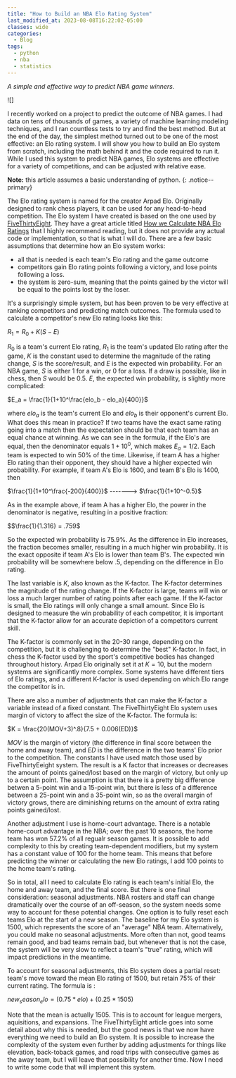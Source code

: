 ```yaml
---
title: "How to Build an NBA Elo Rating System"
last_modified_at: 2023-08-08T16:22:02-05:00
classes: wide
categories:
  - Blog
tags:
  - python
  - nba
  - statistics
---
```

_A simple and effective way to predict NBA game winners._

![]

I recently worked on a project to predict the outcome of NBA games. I had data on tens of thousands of games, a variety of machine learning modeling techniques, and I ran countless tests to try and find the best method. But at the end of the day, the simplest method turned out to be one of the most effective: an Elo rating system. I will show you how to build an Elo system from scratch, including the math behind it and the code required to run it. While I used this system to predict NBA games, Elo systems are effective for a variety of competitions, and can be adjusted with relative ease.

**Note:** this article assumes a basic understanding of python.
{: .notice--primary}

The Elo rating system is named for the creator Arpad Elo. Originally designed to rank chess players, it can be used for any head-to-head competition. The Elo system I have created is based on the one used by [FiveThirtyEight](https://fivethirtyeight.com/). They have a great article titled [How we Calculate NBA Elo Ratings](https://fivethirtyeight.com/features/how-we-calculate-nba-elo-ratings/) that I highly recommend reading, but it does not provide any actual code or implementation, so that is what I will do. There are a few basic assumptions that determine how an Elo system works:

- all that is needed is each team's Elo rating and the game outcome
- competitors gain Elo rating points following a victory, and lose points following a loss.
- the system is zero-sum, meaning that the points gained by the victor will be equal to the points lost by the loser.

It's a surprisingly simple system, but has been proven to be very effective at ranking competitors and predicting match outcomes. The formula used to calculate a competitor's new Elo rating looks like this:

$R_1 = R_0 + K(S-E)$

$R_0$ is a team's current Elo rating, $R_1$ is the team's updated Elo rating after the game, $K$ is the constant used to determine the magnitude of the rating change, $S$ is the score/result, and $E$ is the expected win probability. For an NBA game, $S$ is either 1 for a win, or 0 for a loss. If a draw is possible, like in chess, then $S$ would be 0.5. $E$, the expected win probability, is slightly more complicated:

$E_a = \frac{1}{1+10^\frac{elo_b - elo_a}{400}}$

where $elo_a$ is the team's current Elo and $elo_b$ is their opponent's current Elo. What does this mean in practice? If two teams have the exact same rating going into a match then the expectation should be that each team has an equal chance at winning. As we can see in the formula, if the Elo's are equal, then the denominator equals $1+10^0$, which makes $E_a=1/2$. Each team is expected to win 50% of the time. Likewise, if team A has a higher Elo rating than their opponent, they should have a higher expected win probability. For example, if team A's Elo is 1600, and team B's Elo is 1400, then

$\frac{1}{1+10^\frac{-200}{400}}$ -------> $\frac{1}{1+10^-0.5}$

As in the example above, if team A has a higher Elo, the power in the denominator is negative, resulting in a positive fraction:

$$\frac{1}{1.316} = .759$

So the expected win probability is 75.9%. As the difference in Elo increases, the fraction becomes smaller, resulting in a much higher win probability. It is the exact opposite if team A's Elo is lower than team B's. The expected win probability will be somewhere below .5, depending on the difference in Elo rating.

The last variable is $K$, also known as the K-factor. The K-factor determines the magnitude of the rating change. If the K-factor is large, teams will win or loss a much larger number of rating points after each game. If the K-factor is small, the Elo ratings will only change a small amount. Since Elo is designed to measure the win probability of each competitor, it is important that the K-factor allow for an accurate depiction of a competitors current skill.

The K-factor is commonly set in the 20-30 range, depending on the competition, but it is challenging to determine the "best" K-factor. In fact, in chess the K-factor used by the sport's competitive bodies has changed throughout history. Arpad Elo originally set it at $K=10$, but the modern systems are significantly more complex. Some systems have different tiers of Elo ratings, and a different K-factor is used depending on which Elo range the competitor is in.

There are also a number of adjustments that can make the K-factor a variable instead of a fixed constant. The FiveThirtyEight Elo system uses margin of victory to affect the size of the K-factor. The formula is:

$K = \frac{20(MOV+3)^.8}{7.5 + 0.006(ED)}$

$MOV$ is the margin of victory (the difference in final score between the home and away team), and $ED$ is the difference in the two teams' Elo prior to the competition. The constants I have used match those used by FiveThirtyEeight system. The result is a K factor that increases or decreases the amount of points gained/lost based on the margin of victory, but only up to a certain point. The assumption is that there is a pretty big difference betwen a 5-point win and a 15-point win, but there is less of a difference between a 25-point win and a 35-point win, so as the overall margin of victory grows, there are diminishing returns on the amount of extra rating points gained/lost.

Another adjustment I use is home-court advantage. There is a notable home-court advantage in the NBA; over the past 10 seasons, the home team has won 57.2% of all regualr season games. It is possible to add complexity to this by creating team-dependent modifiers, but my system has a constant value of 100 for the home team. This means that before predicting the winner or calculating the new Elo ratings, I add 100 points to the home team's rating.

So in total, all I need to calculate Elo rating is each team's initial Elo, the home and away team, and the final score. But there is one final consideration: seasonal adjustments. NBA rosters and staff can change dramatically over the course of an off-season, so the system needs some way to account for these potential changes. One option is to fully reset each teams Elo at the start of a new season. The baseline for my Elo system is 1500, which represents the score of an "average" NBA team. Alternatively, you could make no seasonal adjustments. More often than not, good teams remain good, and bad teams remain bad, but whenever that is not the case, the system will be very slow to reflect a team's "true" rating, which will impact predictions in the meantime.

To account for seasonal adjustments, this Elo system does a partial reset: team's move toward the mean Elo rating of 1500, but retain 75% of their current rating. The formula is :

$new_season_elo = (0.75*elo) + (0.25*1505)$

Note that the mean is actually 1505. This is to account for league mergers, aquisitions, and expansions. The FiveThirtyEight article goes into some detail about why this is needed, but the good news is that we now have everything we need to build an Elo system. It is possible to increase the complexity of the system even further by adding adjustments for things like elevation, back-toback games, and road trips with consecutive games as the away team, but I will leave that possibility for another time. Now I need to write some code that will implement this system.

